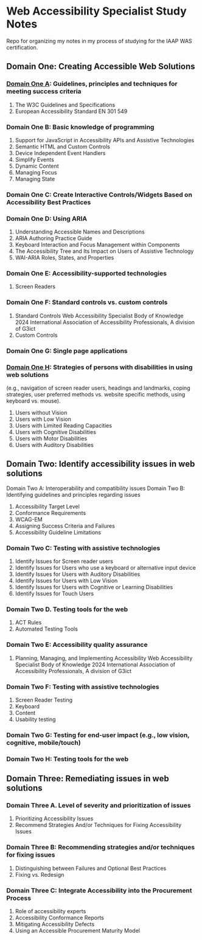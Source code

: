 # Web Accessibility Specialist Study Notes
Repo for organizing my notes in my process of studying for the IAAP WAS certification. 

## Domain One: Creating Accessible Web Solutions

### [Domain One A](/Domain1A.md): Guidelines, principles and techniques for meeting success criteria 

1. The W3C Guidelines and Specifications 
2. European Accessibility Standard EN 301 549 

### Domain One B: Basic knowledge of programming 

1. Support for JavaScript in Accessibility APIs and Assistive Technologies 
2. Semantic HTML and Custom Controls 
3. Device Independent Event Handlers 
4. Simplify Events 
5. Dynamic Content 
6. Managing Focus 
7. Managing State
   
### Domain One C: Create Interactive Controls/Widgets Based on Accessibility Best Practices 
### Domain One D: Using ARIA 

1. Understanding Accessible Names and Descriptions 
2. ARIA Authoring Practice Guide 
3. Keyboard Interaction and Focus Management within Components 
4. The Accessibility Tree and Its Impact on Users of Assistive Technology 
5. WAI-ARIA Roles, States, and Properties
   
### Domain One E: Accessibility-supported technologies 

1. Screen Readers
   
### Domain One F: Standard controls vs. custom controls 

1. Standard Controls 
Web Accessibility Specialist Body of Knowledge 2024
International Association of Accessibility Professionals, A division of G3ict
2. Custom Controls
    
### Domain One G: Single page applications 

### [Domain One H](/Domain1H.md): Strategies of persons with disabilities in using web solutions 
(e.g., navigation of screen reader users, headings and landmarks, coping strategies, user
preferred methods vs. website specific methods, using keyboard vs. mouse). 

1. Users without Vision 
2. Users with Low Vision 
3. Users with Limited Reading Capacities 
4. Users with Cognitive Disabilities 
5. Users with Motor Disabilities 
6. Users with Auditory Disabilities
 
## Domain Two: Identify accessibility issues in web solutions 
Domain Two A: Interoperability and compatibility issues 
Domain Two B: Identifying guidelines and principles regarding issues 
1. Accessibility Target Level 
2. Conformance Requirements 
3. WCAG-EM 
4. Assigning Success Criteria and Failures 
5. Accessibility Guideline Limitations 
### Domain Two C: Testing with assistive technologies 
1. Identify Issues for Screen reader users 
2. Identify Issues for Users who use a keyboard or alternative input device 
3. Identify Issues for Users with Auditory Disabilities 
4. Identify Issues for Users with Low Vision 
5. Identify Issues for Users with Cognitive or Learning Disabilities 
6. Identify Issues for Touch Users 
### Domain Two D. Testing tools for the web 
1. ACT Rules 
2. Automated Testing Tools 
### Domain Two E: Accessibility quality assurance 
1. Planning, Managing, and Implementing Accessibility 
Web Accessibility Specialist Body of Knowledge 2024
International Association of Accessibility Professionals, A division of G3ict
### Domain Two F: Testing with assistive technologies 
1. Screen Reader Testing
2. Keyboard
3. Content
4. Usability testing
### Domain Two G: Testing for end-user impact (e.g., low vision, cognitive, mobile/touch)
### Domain Two H: Testing tools for the web
## Domain Three: Remediating issues in web solutions
### Domain Three A. Level of severity and prioritization of issues 
1. Prioritizing Accessibility Issues 
2. Recommend Strategies And/or Techniques for Fixing Accessibility Issues 
### Domain Three B: Recommending strategies and/or techniques for fixing issues 
1. Distinguishing between Failures and Optional Best Practices 
2. Fixing vs. Redesign
### Domain Three C: Integrate Accessibility into the Procurement Process 
1. Role of accessibility experts 
2. Accessibility Conformance Reports 
3. Mitigating Accessibility Defects 
4. Using an Accessible Procurement Maturity Model 
